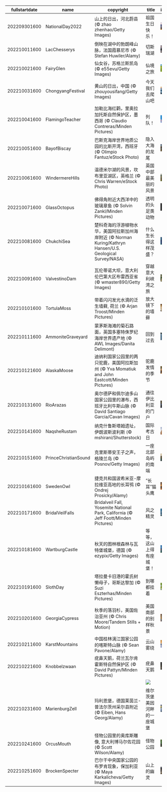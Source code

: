 |fullstartdate|name|copyright|title|image|
|--|--|--|--|--|
202209301600|NationalDay2022|山上的日出，河北蔚县 (© zhao zhenhao/Getty Images)|祖国生日快乐！|![](/zh-CN/2022/10/202209301600NationalDay2022.jpg)|
202210011600|LacChesserys|倒映在湖中的勃朗峰山脉，法国霞慕尼市 (© Stefan Huwiler/Alamy)|切斯瑞湖|![](/zh-CN/2022/10/202210011600LacChesserys.jpg)|
202210021600|FairyGlen|仙女谷，苏格兰斯凯岛 (© e55evu/Getty Images)|仙境之旅|![](/zh-CN/2022/10/202210021600FairyGlen.jpg)|
202210031600|ChongyangFestival|黄山的日出，中国 (© zhouyousifang/Getty Images)|今天我们去爬山吧|![](/zh-CN/2022/10/202210031600ChongyangFestival.jpg)|
202210041600|FlamingoTeacher|加勒比海红鹳，里奥拉加托斯自然保护区，墨西哥 (© Claudio Contreras/Minden Pictures)|列队！|![](/zh-CN/2022/10/202210041600FlamingoTeacher.jpg)|
202210051600|BayofBiscay|巴斯克海岸世界地质公园的比斯开湾，西班牙 (© Olimpio Fantuz/eStock Photo)|隐入大海的龙尾|![](/zh-CN/2022/10/202210051600BayofBiscay.jpg)|
202210061600|WindermereHills|温德米尔湖的风景，坎布里亚湖区，英格兰 (© Chris Warren/eStock Photo)|英国中部最美丽的风景|![](/zh-CN/2022/10/202210061600WindermereHills.jpg)|
202210071600|GlassOctopus|佛得角附近大西洋中的玻璃章鱼 (© Solvin Zankl/Minden Pictures)|透明的头足类动物|![](/zh-CN/2022/10/202210071600GlassOctopus.jpg)|
202210081600|ChukchiSea|楚科奇海的浮游植物水华，美国阿拉斯加州海岸附近 (© Norman Kuring/Kathryn Hansen/U.S. Geological Survey/NASA)|什么生长得这样茂盛？|![](/zh-CN/2022/10/202210081600ChukchiSea.jpg)|
202210091600|ValvestinoDam|瓦伦蒂诺大坝，意大利伦巴第大区布雷西亚省 (© wmaster890/Getty Images)|穿越意大利峡湾之旅|![](/zh-CN/2022/10/202210091600ValvestinoDam.jpg)|
202210101600|TortulaMoss|带着闪闪发光水滴的泛生墙藓, 荷兰 (© Arjan Troost/Minden Pictures)|放大镜下的墙藓|![](/zh-CN/2022/10/202210101600TortulaMoss.jpg)|
202210111600|AmmoniteGraveyard|蒙茅斯海滩的菊石路面，英国多塞特侏罗纪海岸世界遗产地 (© AWL Images/Danita Delimont)|回到过去|![](/zh-CN/2022/10/202210111600AmmoniteGraveyard.jpg)|
202210121600|AlaskaMoose|迪纳利国家公园里的两只驼鹿，美国阿拉斯加州 (© Yva Momatiuk and John Eastcott/Minden Pictures)|驼鹿发情的季节|![](/zh-CN/2022/10/202210121600AlaskaMoose.jpg)|
202210131600|RioArazas|奥尔德萨和佩尔迪多山国家公园里的瀑布，西班牙比利牛斯山脉 (© David Santiago Garcia/Cavan Images)|通往伊比利亚的门户|![](/zh-CN/2022/10/202210131600RioArazas.jpg)|
202210141600|NaqsheRustam|纳克什鲁斯塔姆遗址，伊朗波斯波利斯 (© mshirani/Shutterstock)|国际考古日|![](/zh-CN/2022/10/202210141600NaqsheRustam.jpg)|
202210151600|PrinceChristianSound|克里斯蒂安王子之声，格陵兰岛 (© Posnov/Getty Images)|一座北部岛屿的南端|![](/zh-CN/2022/10/202210151600PrinceChristianSound.jpg)|
202210161600|SwedenOwl|捷克共和国波希米亚-摩拉维亚高地的长耳鸮 (© Ondrej Prosicky/Alamy)|“长耳”猫头鹰|![](/zh-CN/2022/10/202210161600SwedenOwl.jpg)|
202210171600|BridalVeilFalls|Bridalveil Fall, Yosemite National Park, California (© Jeff Foott/Minden Pictures)|风之精灵|![](/zh-CN/2022/10/202210171600BridalVeilFalls.jpg)|
202210181600|WartburgCastle|秋天的图林根森林与瓦特堡城堡，德国 (© ezypix/Getty Images)|等等，这山上得有座城堡！|![](/zh-CN/2022/10/202210181600WartburgCastle.jpg)|
202210191600|SlothDay|塔拉曼卡旧港的霍氏树懒母子，哥斯达黎加 (© Suzi Eszterhas/Minden Pictures)|到哪都挂着|![](/zh-CN/2022/10/202210191600SlothDay.jpg)|
202210201600|GeorgiaCypress|秋季的落羽杉，美国佐治亚州 (© Chris Moore/Tandem Stills + Motion)|美国南部的别样秋景|![](/zh-CN/2022/10/202210201600GeorgiaCypress.jpg)|
202210211600|KarstMountains|中国桂林漓江国家公园的喀斯特山脉 (© Sean Pavone/Alamy)|云山雾绕|![](/zh-CN/2022/10/202210211600KarstMountains.jpg)|
202210221600|Knobbelzwaan|疣鼻天鹅，荷兰瓦尔肯霍斯特自然保护区 (© David Pattyn/Minden Pictures)|疣鼻天鹅|![](/zh-CN/2022/10/202210221600Knobbelzwaan.jpg)|
||||![](/zh-CN/2022/10/.jpg)|
202210231600|MarienburgZell|玛利恩堡，德国莱茵兰-普法尔茨州采尔县附近 (© Eiben, Hans Georg/Alamy)|维尔茨堡美因河畔的一座城堡|![](/zh-CN/2022/10/202210231600MarienburgZell.jpg)|
202210241600|OrcusMouth|怪物公园里的奥库斯雕像, 意大利博马尔佐花园 (© Scott Wilson/Alamy)|怪物公园|![](/zh-CN/2022/10/202210241600OrcusMouth.jpg)|
202210251600|BrockenSpecter|巴尔干中央国家公园的布罗肯现象，保加利亚 (© Maya Karkalicheva/Getty Images)|山上的幽灵|![](/zh-CN/2022/10/202210251600BrockenSpecter.jpg)|
